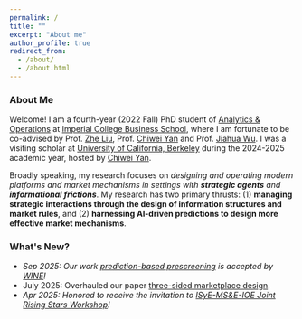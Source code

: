 ```yaml
---
permalink: /
title: ""
excerpt: "About me"
author_profile: true
redirect_from: 
  - /about/
  - /about.html
---
```

### About Me

Welcome! I am a fourth-year (2022 Fall) PhD student of [Analytics & Operations](https://www.imperial.ac.uk/business-school/faculty-research/academic-areas/analytics-operations/) at [Imperial College Business School](https://www.imperial.ac.uk/business-school/), where I am fortunate to be co-advised by Prof. [Zhe Liu](https://blogs.imperial.ac.uk/zhe-liu/about/), Prof. [Chiwei Yan](https://yanchiwei.github.io/index.html) and Prof. [Jiahua Wu](https://wu-jiahua.github.io/). I was a visiting scholar at [University of California, Berkeley](https://www.berkeley.edu/) during the 2024-2025 academic year, hosted by [Chiwei Yan](https://yanchiwei.github.io/index.html).



<!-- Before Imperial, I spent one year at [University of Washington, Seattle](https://www.washington.edu/) working with Prof. [Chiwei Yan](https://yanchiwei.github.io/index.html) (remotely). -->
<!--Prior to UW, I obtained my bachelor's degree (with summa cum laude) in Industrial Engineering from [Beijing Institute of Technology](https://english.bit.edu.cn/) in 2021.-->


<!-- as a PhD student (remotely, quit because of the [US visa issue](https://en.wikipedia.org/wiki/Proclamation_10043)) -->

<!-- I am broadly interested in **_operations problems involving incentive constraints_**, with recent focuses on the **_platform operations_**, **_operational transparency_**, and **_prediction-based mechanism design_**. -->


Broadly speaking, my research focuses on _designing and operating modern platforms and market mechanisms in settings with **strategic agents** and **informational frictions**_.
My research has two primary thrusts: (1) **managing strategic interactions through the design of information structures and market rules**, and (2) **harnessing AI-driven predictions to design more effective market mechanisms**.




<!-- I am broadly interested in **_operations problems involving incentive constraints_**, with a recent focus on **_marketplace & mechanism design_**, and **_information design_**. -->



<!--I am visiting the [Department of Industrial Engineering and Operations Research](https://ieor.berkeley.edu/) at the [University of California, Berkeley](https://www.berkeley.edu/) during the 2024-2025 academic year. --> 


### What's New?
- _Sep 2025: Our work [prediction-based prescreening](https://papers.ssrn.com/sol3/papers.cfm?abstract_id=5397543) is accepted by [WINE](https://wine2025.cs.rutgers.edu/#about)!_
- July 2025: Overhauled our paper [three-sided marketplace design](https://papers.ssrn.com/sol3/papers.cfm?abstract_id=4668867).
- _Apr 2025: Honored to receive the invitation to [ISyE-MS&E-IOE Joint Rising Stars Workshop](https://sites.gatech.edu/risingstars-isye-mse-ioe/)!_
<!-- - Mar 2025: New preprint out on [On-Off Systems with Strategic Customers](https://papers.ssrn.com/sol3/papers.cfm?abstract_id=5202068). -->

<!-- - Feb 2025: Overhauled our paper [Restricting Entries to All-Pay Contests](https://arxiv.org/pdf/2205.08104) and new preprint out on [The Role of Prescreening in Auctions with Predictions](https://arxiv.org/pdf/2502.12117). -->

<!-- _Oct 2024:_ _Our work [three-sided marketplace design](https://papers.ssrn.com/sol3/papers.cfm?abstract_id=4668867) received the [First Place Prize of the INFORMS Service Science Best Cluster Paper Award 2024](https://www.informs.org/Recognizing-Excellence/Community-Prizes/Service-Science-Section/Best-Cluster-Paper-Award)!_
- _Jul 2024:_ _Our work [three-sided marketplace design](https://papers.ssrn.com/sol3/papers.cfm?abstract_id=4668867) won Second Place in CSAMSE Paper Competition 2024!_
- _May 2024:_ _Two papers accepted by EC 2024!_ -->




<!--My research centers around **mechanism & market design** and **information design**. -->

<!-- Recently, I hold a particular interest in *three-sided marketplace* and *information design*. -->

<!-- My research centers around **mechanism**, **information** and **market** design. Recently, I hold a particular interest in *transaction fee mechanism*, *information design with privacy*, and *three-sided marketplace*. 
 -->

<!-- Recently, I hold a particular interest in problems from *<u>online platforms</u>* and *<u>smart city operations</u>* with *<u>strategic agents</u>*. When analyzing these problems, I am broadly interested in tools from *game theory*, *stochastic process*, *optimization*, and *statistics*.
 -->


<!-- 
### News

- (April, 2023) Updated preprint [Sequential Elimination Contests with All-Pay Auctions](https://arxiv.org/abs/2205.08104).
- (February, 2023) New preprint [Efficiency of ETA Prediction](https://arxiv.org/abs/2112.09993).

 -->
